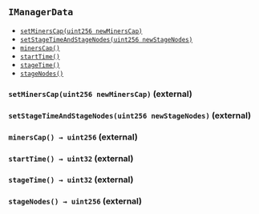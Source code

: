 [ConstantsHolder]: ../ConstantsHolder.md#ConstantsHolder
[Permissions-allow-string-]: ../ConstantsHolder.md#Permissions-allow-string-
[Permissions-allowMultiple-string-string-]: ../ConstantsHolder.md#Permissions-allowMultiple-string-string-
[Ownable-onlyOwner--]: ../ConstantsHolder.md#Ownable-onlyOwner--
[ConstantsHolder-constructor-address-]: ../ConstantsHolder.md#ConstantsHolder-constructor-address-
[ConstantsHolder-setPeriods-uint32-uint32-]: ../ConstantsHolder.md#ConstantsHolder-setPeriods-uint32-uint32-
[ConstantsHolder-setCheckTime-uint8-]: ../ConstantsHolder.md#ConstantsHolder-setCheckTime-uint8-
[ConstantsHolder-setLastTimeUnderloaded--]: ../ConstantsHolder.md#ConstantsHolder-setLastTimeUnderloaded--
[ConstantsHolder-setLastTimeOverloaded--]: ../ConstantsHolder.md#ConstantsHolder-setLastTimeOverloaded--
[ConstantsHolder-setLatency-uint32-]: ../ConstantsHolder.md#ConstantsHolder-setLatency-uint32-
[Ownable-constructor--]: ../ConstantsHolder.md#Ownable-constructor--
[Ownable-transferOwnership-address-]: ../ConstantsHolder.md#Ownable-transferOwnership-address-
[IConstants-NODE_DEPOSIT--]: ../ConstantsHolder.md#IConstants-NODE_DEPOSIT--
[IConstants-FRACTIONAL_FACTOR--]: ../ConstantsHolder.md#IConstants-FRACTIONAL_FACTOR--
[IConstants-FULL_FACTOR--]: ../ConstantsHolder.md#IConstants-FULL_FACTOR--
[IConstants-SECONDS_TO_DAY--]: ../ConstantsHolder.md#IConstants-SECONDS_TO_DAY--
[IConstants-SECONDS_TO_YEAR--]: ../ConstantsHolder.md#IConstants-SECONDS_TO_YEAR--
[IConstants-MEDIUM_DIVISOR--]: ../ConstantsHolder.md#IConstants-MEDIUM_DIVISOR--
[IConstants-TINY_DIVISOR--]: ../ConstantsHolder.md#IConstants-TINY_DIVISOR--
[IConstants-SMALL_DIVISOR--]: ../ConstantsHolder.md#IConstants-SMALL_DIVISOR--
[IConstants-MEDIUM_TEST_DIVISOR--]: ../ConstantsHolder.md#IConstants-MEDIUM_TEST_DIVISOR--
[IConstants-NUMBER_OF_NODES_FOR_SCHAIN--]: ../ConstantsHolder.md#IConstants-NUMBER_OF_NODES_FOR_SCHAIN--
[IConstants-NUMBER_OF_NODES_FOR_TEST_SCHAIN--]: ../ConstantsHolder.md#IConstants-NUMBER_OF_NODES_FOR_TEST_SCHAIN--
[IConstants-NUMBER_OF_NODES_FOR_MEDIUM_TEST_SCHAIN--]: ../ConstantsHolder.md#IConstants-NUMBER_OF_NODES_FOR_MEDIUM_TEST_SCHAIN--
[IConstants-lastTimeUnderloaded--]: ../ConstantsHolder.md#IConstants-lastTimeUnderloaded--
[IConstants-lastTimeOverloaded--]: ../ConstantsHolder.md#IConstants-lastTimeOverloaded--
[IConstants-checkTime--]: ../ConstantsHolder.md#IConstants-checkTime--
[IConstants-rewardPeriod--]: ../ConstantsHolder.md#IConstants-rewardPeriod--
[IConstants-allowableLatency--]: ../ConstantsHolder.md#IConstants-allowableLatency--
[IConstants-deltaPeriod--]: ../ConstantsHolder.md#IConstants-deltaPeriod--
[IConstants-SIX_YEARS--]: ../ConstantsHolder.md#IConstants-SIX_YEARS--
[IConstants-NUMBER_OF_VALIDATORS--]: ../ConstantsHolder.md#IConstants-NUMBER_OF_VALIDATORS--
[ContractManager]: ../ContractManager.md#ContractManager
[Ownable-onlyOwner--]: ../ContractManager.md#Ownable-onlyOwner--
[ContractManager-setContractsAddress-string-address-]: ../ContractManager.md#ContractManager-setContractsAddress-string-address-
[Ownable-constructor--]: ../ContractManager.md#Ownable-constructor--
[Ownable-transferOwnership-address-]: ../ContractManager.md#Ownable-transferOwnership-address-
[ContractManager-ContractUpgraded-string-address-]: ../ContractManager.md#ContractManager-ContractUpgraded-string-address-
[ContractReceiver]: ../ContractReceiver.md#ContractReceiver
[ContractReceiver-tokenFallback-address-uint256-bytes-]: ../ContractReceiver.md#ContractReceiver-tokenFallback-address-uint256-bytes-
[Decryption]: ../Decryption.md#Decryption
[Decryption-encrypt-uint256-bytes32-]: ../Decryption.md#Decryption-encrypt-uint256-bytes32-
[Decryption-decrypt-bytes32-bytes32-]: ../Decryption.md#Decryption-decrypt-bytes32-bytes32-
[ECDH]: ../ECDH.md#ECDH
[ECDH-constructor--]: ../ECDH.md#ECDH-constructor--
[ECDH-publicKey-uint256-]: ../ECDH.md#ECDH-publicKey-uint256-
[ECDH-deriveKey-uint256-uint256-uint256-]: ../ECDH.md#ECDH-deriveKey-uint256-uint256-uint256-
[ECDH-jAdd-uint256-uint256-uint256-uint256-]: ../ECDH.md#ECDH-jAdd-uint256-uint256-uint256-uint256-
[ECDH-jSub-uint256-uint256-uint256-uint256-]: ../ECDH.md#ECDH-jSub-uint256-uint256-uint256-uint256-
[ECDH-jMul-uint256-uint256-uint256-uint256-]: ../ECDH.md#ECDH-jMul-uint256-uint256-uint256-uint256-
[ECDH-jDiv-uint256-uint256-uint256-uint256-]: ../ECDH.md#ECDH-jDiv-uint256-uint256-uint256-uint256-
[ECDH-inverse-uint256-]: ../ECDH.md#ECDH-inverse-uint256-
[ECDH-ecAdd-uint256-uint256-uint256-uint256-uint256-uint256-]: ../ECDH.md#ECDH-ecAdd-uint256-uint256-uint256-uint256-uint256-uint256-
[ECDH-ecDouble-uint256-uint256-uint256-]: ../ECDH.md#ECDH-ecDouble-uint256-uint256-uint256-
[ECDH-ecMul-uint256-uint256-uint256-uint256-]: ../ECDH.md#ECDH-ecMul-uint256-uint256-uint256-uint256-
[AES]: ../ECIES.md#AES
[AES-isInitialized--]: ../ECIES.md#AES-isInitialized--
[AES-constructor-uint16-]: ../ECIES.md#AES-constructor-uint16-
[AES-setSbox--]: ../ECIES.md#AES-setSbox--
[AES-setInvSbox--]: ../ECIES.md#AES-setInvSbox--
[AES-encrypt-string-bytes-]: ../ECIES.md#AES-encrypt-string-bytes-
[AES-decrypt-bytes-bytes-]: ../ECIES.md#AES-decrypt-bytes-bytes-
[AES-encrypt1-bytes-bytes-]: ../ECIES.md#AES-encrypt1-bytes-bytes-
[AES-decrypt1-bytes-bytes-]: ../ECIES.md#AES-decrypt1-bytes-bytes-
[AES-keyExpansion-bytes-]: ../ECIES.md#AES-keyExpansion-bytes-
[AES-addRoundKey-bytes-bytes-]: ../ECIES.md#AES-addRoundKey-bytes-bytes-
[AES-subBytes-bytes-]: ../ECIES.md#AES-subBytes-bytes-
[AES-invSubBytes-bytes-]: ../ECIES.md#AES-invSubBytes-bytes-
[AES-shiftRows-bytes-]: ../ECIES.md#AES-shiftRows-bytes-
[AES-invShiftRows-bytes-]: ../ECIES.md#AES-invShiftRows-bytes-
[AES-mixColumns-bytes-]: ../ECIES.md#AES-mixColumns-bytes-
[AES-invMixColumns-bytes-]: ../ECIES.md#AES-invMixColumns-bytes-
[AES-getByteFromSbox-bytes1-]: ../ECIES.md#AES-getByteFromSbox-bytes1-
[AES-getByteFromInvSbox-bytes1-]: ../ECIES.md#AES-getByteFromInvSbox-bytes1-
[AES-mulBy02-bytes1-]: ../ECIES.md#AES-mulBy02-bytes1-
[AES-mulBy03-bytes1-]: ../ECIES.md#AES-mulBy03-bytes1-
[AES-mulBy09-bytes1-]: ../ECIES.md#AES-mulBy09-bytes1-
[AES-mulBy0b-bytes1-]: ../ECIES.md#AES-mulBy0b-bytes1-
[AES-mulBy0d-bytes1-]: ../ECIES.md#AES-mulBy0d-bytes1-
[AES-mulBy0e-bytes1-]: ../ECIES.md#AES-mulBy0e-bytes1-
[AES-Encrypted-bytes-]: ../ECIES.md#AES-Encrypted-bytes-
[AES-Decrypted-string-]: ../ECIES.md#AES-Decrypted-string-
[ISkaleDKG]: ../GroupsData.md#ISkaleDKG
[ISkaleDKG-openChannel-bytes32-]: ../GroupsData.md#ISkaleDKG-openChannel-bytes32-
[ISkaleDKG-deleteChannel-bytes32-]: ../GroupsData.md#ISkaleDKG-deleteChannel-bytes32-
[ISkaleDKG-isChannelOpened-bytes32-]: ../GroupsData.md#ISkaleDKG-isChannelOpened-bytes32-
[GroupsData]: ../GroupsData.md#GroupsData
[Permissions-allow-string-]: ../GroupsData.md#Permissions-allow-string-
[Permissions-allowMultiple-string-string-]: ../GroupsData.md#Permissions-allowMultiple-string-string-
[Ownable-onlyOwner--]: ../GroupsData.md#Ownable-onlyOwner--
[GroupsData-constructor-string-address-]: ../GroupsData.md#GroupsData-constructor-string-address-
[GroupsData-addGroup-bytes32-uint256-bytes32-]: ../GroupsData.md#GroupsData-addGroup-bytes32-uint256-bytes32-
[GroupsData-setException-bytes32-uint256-]: ../GroupsData.md#GroupsData-setException-bytes32-uint256-
[GroupsData-setPublicKey-bytes32-uint256-uint256-uint256-uint256-]: ../GroupsData.md#GroupsData-setPublicKey-bytes32-uint256-uint256-uint256-uint256-
[GroupsData-setNodeInGroup-bytes32-uint256-]: ../GroupsData.md#GroupsData-setNodeInGroup-bytes32-uint256-
[GroupsData-removeNodeFromGroup-uint256-bytes32-]: ../GroupsData.md#GroupsData-removeNodeFromGroup-uint256-bytes32-
[GroupsData-removeAllNodesInGroup-bytes32-]: ../GroupsData.md#GroupsData-removeAllNodesInGroup-bytes32-
[GroupsData-setNodesInGroup-bytes32-uint256---]: ../GroupsData.md#GroupsData-setNodesInGroup-bytes32-uint256---
[GroupsData-setGroupFailedDKG-bytes32-]: ../GroupsData.md#GroupsData-setGroupFailedDKG-bytes32-
[GroupsData-removeGroup-bytes32-]: ../GroupsData.md#GroupsData-removeGroup-bytes32-
[GroupsData-removeExceptionNode-bytes32-uint256-]: ../GroupsData.md#GroupsData-removeExceptionNode-bytes32-uint256-
[GroupsData-isGroupActive-bytes32-]: ../GroupsData.md#GroupsData-isGroupActive-bytes32-
[GroupsData-isExceptionNode-bytes32-uint256-]: ../GroupsData.md#GroupsData-isExceptionNode-bytes32-uint256-
[GroupsData-getGroupsPublicKey-bytes32-]: ../GroupsData.md#GroupsData-getGroupsPublicKey-bytes32-
[GroupsData-getNodesInGroup-bytes32-]: ../GroupsData.md#GroupsData-getNodesInGroup-bytes32-
[GroupsData-getGroupData-bytes32-]: ../GroupsData.md#GroupsData-getGroupData-bytes32-
[GroupsData-getRecommendedNumberOfNodes-bytes32-]: ../GroupsData.md#GroupsData-getRecommendedNumberOfNodes-bytes32-
[GroupsData-getNumberOfNodesInGroup-bytes32-]: ../GroupsData.md#GroupsData-getNumberOfNodesInGroup-bytes32-
[Permissions-constructor-address-]: ../GroupsData.md#Permissions-constructor-address-
[Ownable-constructor--]: ../GroupsData.md#Ownable-constructor--
[Ownable-transferOwnership-address-]: ../GroupsData.md#Ownable-transferOwnership-address-
[ISkaleVerifier]: ../GroupsFunctionality.md#ISkaleVerifier
[ISkaleVerifier-verify-uint256-uint256-uint256-uint256-uint256-uint256-uint256-uint256-]: ../GroupsFunctionality.md#ISkaleVerifier-verify-uint256-uint256-uint256-uint256-uint256-uint256-uint256-uint256-
[GroupsFunctionality]: ../GroupsFunctionality.md#GroupsFunctionality
[Permissions-allow-string-]: ../GroupsFunctionality.md#Permissions-allow-string-
[Permissions-allowMultiple-string-string-]: ../GroupsFunctionality.md#Permissions-allowMultiple-string-string-
[Ownable-onlyOwner--]: ../GroupsFunctionality.md#Ownable-onlyOwner--
[GroupsFunctionality-constructor-string-string-address-]: ../GroupsFunctionality.md#GroupsFunctionality-constructor-string-string-address-
[GroupsFunctionality-verifySignature-bytes32-uint256-uint256-uint256-uint256-]: ../GroupsFunctionality.md#GroupsFunctionality-verifySignature-bytes32-uint256-uint256-uint256-uint256-
[GroupsFunctionality-addGroup-bytes32-uint256-bytes32-]: ../GroupsFunctionality.md#GroupsFunctionality-addGroup-bytes32-uint256-bytes32-
[GroupsFunctionality-deleteGroup-bytes32-]: ../GroupsFunctionality.md#GroupsFunctionality-deleteGroup-bytes32-
[GroupsFunctionality-upgradeGroup-bytes32-uint256-bytes32-]: ../GroupsFunctionality.md#GroupsFunctionality-upgradeGroup-bytes32-uint256-bytes32-
[GroupsFunctionality-findNode-bytes32-uint256-]: ../GroupsFunctionality.md#GroupsFunctionality-findNode-bytes32-uint256-
[GroupsFunctionality-generateGroup-bytes32-]: ../GroupsFunctionality.md#GroupsFunctionality-generateGroup-bytes32-
[GroupsFunctionality-selectNodeToGroup-bytes32-]: ../GroupsFunctionality.md#GroupsFunctionality-selectNodeToGroup-bytes32-
[GroupsFunctionality-swap-uint256---uint256-uint256-]: ../GroupsFunctionality.md#GroupsFunctionality-swap-uint256---uint256-uint256-
[Permissions-constructor-address-]: ../GroupsFunctionality.md#Permissions-constructor-address-
[Ownable-constructor--]: ../GroupsFunctionality.md#Ownable-constructor--
[Ownable-transferOwnership-address-]: ../GroupsFunctionality.md#Ownable-transferOwnership-address-
[GroupsFunctionality-GroupAdded-bytes32-bytes32-uint32-uint256-]: ../GroupsFunctionality.md#GroupsFunctionality-GroupAdded-bytes32-bytes32-uint32-uint256-
[GroupsFunctionality-ExceptionSet-bytes32-uint256-uint32-uint256-]: ../GroupsFunctionality.md#GroupsFunctionality-ExceptionSet-bytes32-uint256-uint32-uint256-
[GroupsFunctionality-GroupDeleted-bytes32-uint32-uint256-]: ../GroupsFunctionality.md#GroupsFunctionality-GroupDeleted-bytes32-uint32-uint256-
[GroupsFunctionality-GroupUpgraded-bytes32-bytes32-uint32-uint256-]: ../GroupsFunctionality.md#GroupsFunctionality-GroupUpgraded-bytes32-bytes32-uint32-uint256-
[GroupsFunctionality-GroupGenerated-bytes32-uint256---uint32-uint256-]: ../GroupsFunctionality.md#GroupsFunctionality-GroupGenerated-bytes32-uint256---uint32-uint256-
[ManagerData]: ../ManagerData.md#ManagerData
[Permissions-allow-string-]: ../ManagerData.md#Permissions-allow-string-
[Permissions-allowMultiple-string-string-]: ../ManagerData.md#Permissions-allowMultiple-string-string-
[Ownable-onlyOwner--]: ../ManagerData.md#Ownable-onlyOwner--
[ManagerData-constructor-string-address-]: ../ManagerData.md#ManagerData-constructor-string-address-
[ManagerData-setMinersCap-uint256-]: ../ManagerData.md#ManagerData-setMinersCap-uint256-
[ManagerData-setStageTimeAndStageNodes-uint256-]: ../ManagerData.md#ManagerData-setStageTimeAndStageNodes-uint256-
[Permissions-constructor-address-]: ../ManagerData.md#Permissions-constructor-address-
[Ownable-constructor--]: ../ManagerData.md#Ownable-constructor--
[Ownable-transferOwnership-address-]: ../ManagerData.md#Ownable-transferOwnership-address-
[IManagerData-minersCap--]: ../ManagerData.md#IManagerData-minersCap--
[IManagerData-startTime--]: ../ManagerData.md#IManagerData-startTime--
[IManagerData-stageTime--]: ../ManagerData.md#IManagerData-stageTime--
[IManagerData-stageNodes--]: ../ManagerData.md#IManagerData-stageNodes--
[Migrations]: ../Migrations.md#Migrations
[Migrations-restricted--]: ../Migrations.md#Migrations-restricted--
[Migrations-constructor--]: ../Migrations.md#Migrations-constructor--
[Migrations-setCompleted-uint256-]: ../Migrations.md#Migrations-setCompleted-uint256-
[Migrations-upgrade-address-]: ../Migrations.md#Migrations-upgrade-address-
[NodesData]: ../NodesData.md#NodesData
[Permissions-allow-string-]: ../NodesData.md#Permissions-allow-string-
[Permissions-allowMultiple-string-string-]: ../NodesData.md#Permissions-allowMultiple-string-string-
[Ownable-onlyOwner--]: ../NodesData.md#Ownable-onlyOwner--
[NodesData-constructor-uint256-address-]: ../NodesData.md#NodesData-constructor-uint256-address-
[NodesData-getNodesWithFreeSpace-uint256-uint256-]: ../NodesData.md#NodesData-getNodesWithFreeSpace-uint256-uint256-
[NodesData-addNode-address-string-bytes4-bytes4-uint16-bytes-]: ../NodesData.md#NodesData-addNode-address-string-bytes4-bytes4-uint16-bytes-
[NodesData-addFractionalNode-uint256-]: ../NodesData.md#NodesData-addFractionalNode-uint256-
[NodesData-addFullNode-uint256-]: ../NodesData.md#NodesData-addFullNode-uint256-
[NodesData-setNodeLeaving-uint256-]: ../NodesData.md#NodesData-setNodeLeaving-uint256-
[NodesData-setNodeLeft-uint256-]: ../NodesData.md#NodesData-setNodeLeft-uint256-
[NodesData-removeFractionalNode-uint256-]: ../NodesData.md#NodesData-removeFractionalNode-uint256-
[NodesData-removeFullNode-uint256-]: ../NodesData.md#NodesData-removeFullNode-uint256-
[NodesData-removeSpaceFromFractionalNode-uint256-uint256-]: ../NodesData.md#NodesData-removeSpaceFromFractionalNode-uint256-uint256-
[NodesData-removeSpaceFromFullNode-uint256-uint256-]: ../NodesData.md#NodesData-removeSpaceFromFullNode-uint256-uint256-
[NodesData-addSpaceToFractionalNode-uint256-uint256-]: ../NodesData.md#NodesData-addSpaceToFractionalNode-uint256-uint256-
[NodesData-addSpaceToFullNode-uint256-uint256-]: ../NodesData.md#NodesData-addSpaceToFullNode-uint256-uint256-
[NodesData-changeNodeLastRewardDate-uint256-]: ../NodesData.md#NodesData-changeNodeLastRewardDate-uint256-
[NodesData-isNodeExist-address-uint256-]: ../NodesData.md#NodesData-isNodeExist-address-uint256-
[NodesData-isLeavingPeriodExpired-uint256-]: ../NodesData.md#NodesData-isLeavingPeriodExpired-uint256-
[NodesData-isTimeForReward-uint256-]: ../NodesData.md#NodesData-isTimeForReward-uint256-
[NodesData-getNodeIP-uint256-]: ../NodesData.md#NodesData-getNodeIP-uint256-
[NodesData-getNodePort-uint256-]: ../NodesData.md#NodesData-getNodePort-uint256-
[NodesData-getNodePublicKey-uint256-]: ../NodesData.md#NodesData-getNodePublicKey-uint256-
[NodesData-isNodeLeaving-uint256-]: ../NodesData.md#NodesData-isNodeLeaving-uint256-
[NodesData-isNodeLeft-uint256-]: ../NodesData.md#NodesData-isNodeLeft-uint256-
[NodesData-getNodeLastRewardDate-uint256-]: ../NodesData.md#NodesData-getNodeLastRewardDate-uint256-
[NodesData-getNodeNextRewardDate-uint256-]: ../NodesData.md#NodesData-getNodeNextRewardDate-uint256-
[NodesData-getNumberOfNodes--]: ../NodesData.md#NodesData-getNumberOfNodes--
[NodesData-getNumberOfFractionalNodes--]: ../NodesData.md#NodesData-getNumberOfFractionalNodes--
[NodesData-getNumberOfFullNodes--]: ../NodesData.md#NodesData-getNumberOfFullNodes--
[NodesData-getNumberOnlineNodes--]: ../NodesData.md#NodesData-getNumberOnlineNodes--
[NodesData-getNumberOfFreeFractionalNodes-uint256-uint256-]: ../NodesData.md#NodesData-getNumberOfFreeFractionalNodes-uint256-uint256-
[NodesData-getNumberOfFreeFullNodes-uint256-]: ../NodesData.md#NodesData-getNumberOfFreeFullNodes-uint256-
[NodesData-getActiveNodeIPs--]: ../NodesData.md#NodesData-getActiveNodeIPs--
[NodesData-getActiveNodesByAddress--]: ../NodesData.md#NodesData-getActiveNodesByAddress--
[NodesData-isNodeActive-uint256-]: ../NodesData.md#NodesData-isNodeActive-uint256-
[NodesData-getActiveNodeIds--]: ../NodesData.md#NodesData-getActiveNodeIds--
[NodesData-getNodesWithFreeSpace-struct-NodesData-NodeFilling---uint256-]: ../NodesData.md#NodesData-getNodesWithFreeSpace-struct-NodesData-NodeFilling---uint256-
[NodesData-countNodesWithFreeSpace-struct-NodesData-NodeFilling---uint256-]: ../NodesData.md#NodesData-countNodesWithFreeSpace-struct-NodesData-NodeFilling---uint256-
[Permissions-constructor-address-]: ../NodesData.md#Permissions-constructor-address-
[Ownable-constructor--]: ../NodesData.md#Ownable-constructor--
[Ownable-transferOwnership-address-]: ../NodesData.md#Ownable-transferOwnership-address-
[INodesData-nodesIPCheck-bytes4-]: ../NodesData.md#INodesData-nodesIPCheck-bytes4-
[INodesData-nodesNameCheck-bytes32-]: ../NodesData.md#INodesData-nodesNameCheck-bytes32-
[INodesData-nodesLink-uint256-]: ../NodesData.md#INodesData-nodesLink-uint256-
[INodesData-numberOfActiveNodes--]: ../NodesData.md#INodesData-numberOfActiveNodes--
[INodesData-numberOfLeavingNodes--]: ../NodesData.md#INodesData-numberOfLeavingNodes--
[INodesData-fullNodes-uint256-]: ../NodesData.md#INodesData-fullNodes-uint256-
[INodesData-fractionalNodes-uint256-]: ../NodesData.md#INodesData-fractionalNodes-uint256-
[NodesFunctionality]: ../NodesFunctionality.md#NodesFunctionality
[Permissions-allow-string-]: ../NodesFunctionality.md#Permissions-allow-string-
[Permissions-allowMultiple-string-string-]: ../NodesFunctionality.md#Permissions-allowMultiple-string-string-
[Ownable-onlyOwner--]: ../NodesFunctionality.md#Ownable-onlyOwner--
[NodesFunctionality-constructor-address-]: ../NodesFunctionality.md#NodesFunctionality-constructor-address-
[NodesFunctionality-createNode-address-uint256-bytes-]: ../NodesFunctionality.md#NodesFunctionality-createNode-address-uint256-bytes-
[NodesFunctionality-removeNode-address-uint256-]: ../NodesFunctionality.md#NodesFunctionality-removeNode-address-uint256-
[NodesFunctionality-removeNodeByRoot-uint256-]: ../NodesFunctionality.md#NodesFunctionality-removeNodeByRoot-uint256-
[NodesFunctionality-initWithdrawDeposit-address-uint256-]: ../NodesFunctionality.md#NodesFunctionality-initWithdrawDeposit-address-uint256-
[NodesFunctionality-completeWithdrawDeposit-address-uint256-]: ../NodesFunctionality.md#NodesFunctionality-completeWithdrawDeposit-address-uint256-
[NodesFunctionality-setNodeType-address-address-uint256-]: ../NodesFunctionality.md#NodesFunctionality-setNodeType-address-address-uint256-
[Ownable-constructor--]: ../NodesFunctionality.md#Ownable-constructor--
[Ownable-transferOwnership-address-]: ../NodesFunctionality.md#Ownable-transferOwnership-address-
[NodesFunctionality-NodeCreated-uint256-address-string-bytes4-bytes4-uint16-uint16-uint32-uint256-]: ../NodesFunctionality.md#NodesFunctionality-NodeCreated-uint256-address-string-bytes4-bytes4-uint16-uint16-uint32-uint256-
[NodesFunctionality-WithdrawDepositFromNodeComplete-uint256-address-uint256-uint32-uint256-]: ../NodesFunctionality.md#NodesFunctionality-WithdrawDepositFromNodeComplete-uint256-address-uint256-uint32-uint256-
[NodesFunctionality-WithdrawDepositFromNodeInit-uint256-address-uint32-uint32-uint256-]: ../NodesFunctionality.md#NodesFunctionality-WithdrawDepositFromNodeInit-uint256-address-uint32-uint32-uint256-
[Ownable]: ../Ownable.md#Ownable
[Ownable-onlyOwner--]: ../Ownable.md#Ownable-onlyOwner--
[Ownable-constructor--]: ../Ownable.md#Ownable-constructor--
[Ownable-transferOwnership-address-]: ../Ownable.md#Ownable-transferOwnership-address-
[Permissions]: ../Permissions.md#Permissions
[Permissions-allow-string-]: ../Permissions.md#Permissions-allow-string-
[Permissions-allowMultiple-string-string-]: ../Permissions.md#Permissions-allowMultiple-string-string-
[Ownable-onlyOwner--]: ../Permissions.md#Ownable-onlyOwner--
[Permissions-constructor-address-]: ../Permissions.md#Permissions-constructor-address-
[Ownable-constructor--]: ../Permissions.md#Ownable-constructor--
[Ownable-transferOwnership-address-]: ../Permissions.md#Ownable-transferOwnership-address-
[Pricing]: ../Pricing.md#Pricing
[Permissions-allow-string-]: ../Pricing.md#Permissions-allow-string-
[Permissions-allowMultiple-string-string-]: ../Pricing.md#Permissions-allowMultiple-string-string-
[Ownable-onlyOwner--]: ../Pricing.md#Ownable-onlyOwner--
[Pricing-constructor-address-]: ../Pricing.md#Pricing-constructor-address-
[Pricing-initNodes--]: ../Pricing.md#Pricing-initNodes--
[Pricing-adjustPrice--]: ../Pricing.md#Pricing-adjustPrice--
[Pricing-checkAllNodes--]: ../Pricing.md#Pricing-checkAllNodes--
[Pricing-getTotalLoadPercentage--]: ../Pricing.md#Pricing-getTotalLoadPercentage--
[Ownable-constructor--]: ../Pricing.md#Ownable-constructor--
[Ownable-transferOwnership-address-]: ../Pricing.md#Ownable-transferOwnership-address-
[SchainsData]: ../SchainsData.md#SchainsData
[Permissions-allow-string-]: ../SchainsData.md#Permissions-allow-string-
[Permissions-allowMultiple-string-string-]: ../SchainsData.md#Permissions-allowMultiple-string-string-
[Ownable-onlyOwner--]: ../SchainsData.md#Ownable-onlyOwner--
[SchainsData-constructor-string-address-]: ../SchainsData.md#SchainsData-constructor-string-address-
[SchainsData-initializeSchain-string-address-uint256-uint256-]: ../SchainsData.md#SchainsData-initializeSchain-string-address-uint256-uint256-
[SchainsData-setSchainIndex-bytes32-address-]: ../SchainsData.md#SchainsData-setSchainIndex-bytes32-address-
[SchainsData-addSchainForNode-uint256-bytes32-]: ../SchainsData.md#SchainsData-addSchainForNode-uint256-bytes32-
[SchainsData-setSchainPartOfNode-bytes32-uint256-]: ../SchainsData.md#SchainsData-setSchainPartOfNode-bytes32-uint256-
[SchainsData-changeLifetime-bytes32-uint256-uint256-]: ../SchainsData.md#SchainsData-changeLifetime-bytes32-uint256-uint256-
[SchainsData-removeSchain-bytes32-address-]: ../SchainsData.md#SchainsData-removeSchain-bytes32-address-
[SchainsData-removeSchainForNode-uint256-uint256-]: ../SchainsData.md#SchainsData-removeSchainForNode-uint256-uint256-
[SchainsData-getSchains--]: ../SchainsData.md#SchainsData-getSchains--
[SchainsData-getSchainsPartOfNode-bytes32-]: ../SchainsData.md#SchainsData-getSchainsPartOfNode-bytes32-
[SchainsData-getSchainListSize-address-]: ../SchainsData.md#SchainsData-getSchainListSize-address-
[SchainsData-getSchainIdsByAddress-address-]: ../SchainsData.md#SchainsData-getSchainIdsByAddress-address-
[SchainsData-getSchainIdsForNode-uint256-]: ../SchainsData.md#SchainsData-getSchainIdsForNode-uint256-
[SchainsData-getLengthOfSchainsForNode-uint256-]: ../SchainsData.md#SchainsData-getLengthOfSchainsForNode-uint256-
[SchainsData-getSchainIdFromSchainName-string-]: ../SchainsData.md#SchainsData-getSchainIdFromSchainName-string-
[SchainsData-getSchainOwner-bytes32-]: ../SchainsData.md#SchainsData-getSchainOwner-bytes32-
[SchainsData-isSchainNameAvailable-string-]: ../SchainsData.md#SchainsData-isSchainNameAvailable-string-
[SchainsData-isTimeExpired-bytes32-]: ../SchainsData.md#SchainsData-isTimeExpired-bytes32-
[SchainsData-isOwnerAddress-address-bytes32-]: ../SchainsData.md#SchainsData-isOwnerAddress-address-bytes32-
[GroupsData-addGroup-bytes32-uint256-bytes32-]: ../SchainsData.md#GroupsData-addGroup-bytes32-uint256-bytes32-
[GroupsData-setException-bytes32-uint256-]: ../SchainsData.md#GroupsData-setException-bytes32-uint256-
[GroupsData-setPublicKey-bytes32-uint256-uint256-uint256-uint256-]: ../SchainsData.md#GroupsData-setPublicKey-bytes32-uint256-uint256-uint256-uint256-
[GroupsData-setNodeInGroup-bytes32-uint256-]: ../SchainsData.md#GroupsData-setNodeInGroup-bytes32-uint256-
[GroupsData-removeNodeFromGroup-uint256-bytes32-]: ../SchainsData.md#GroupsData-removeNodeFromGroup-uint256-bytes32-
[GroupsData-removeAllNodesInGroup-bytes32-]: ../SchainsData.md#GroupsData-removeAllNodesInGroup-bytes32-
[GroupsData-setNodesInGroup-bytes32-uint256---]: ../SchainsData.md#GroupsData-setNodesInGroup-bytes32-uint256---
[GroupsData-setGroupFailedDKG-bytes32-]: ../SchainsData.md#GroupsData-setGroupFailedDKG-bytes32-
[GroupsData-removeGroup-bytes32-]: ../SchainsData.md#GroupsData-removeGroup-bytes32-
[GroupsData-removeExceptionNode-bytes32-uint256-]: ../SchainsData.md#GroupsData-removeExceptionNode-bytes32-uint256-
[GroupsData-isGroupActive-bytes32-]: ../SchainsData.md#GroupsData-isGroupActive-bytes32-
[GroupsData-isExceptionNode-bytes32-uint256-]: ../SchainsData.md#GroupsData-isExceptionNode-bytes32-uint256-
[GroupsData-getGroupsPublicKey-bytes32-]: ../SchainsData.md#GroupsData-getGroupsPublicKey-bytes32-
[GroupsData-getNodesInGroup-bytes32-]: ../SchainsData.md#GroupsData-getNodesInGroup-bytes32-
[GroupsData-getGroupData-bytes32-]: ../SchainsData.md#GroupsData-getGroupData-bytes32-
[GroupsData-getRecommendedNumberOfNodes-bytes32-]: ../SchainsData.md#GroupsData-getRecommendedNumberOfNodes-bytes32-
[GroupsData-getNumberOfNodesInGroup-bytes32-]: ../SchainsData.md#GroupsData-getNumberOfNodesInGroup-bytes32-
[Permissions-constructor-address-]: ../SchainsData.md#Permissions-constructor-address-
[Ownable-constructor--]: ../SchainsData.md#Ownable-constructor--
[Ownable-transferOwnership-address-]: ../SchainsData.md#Ownable-transferOwnership-address-
[ISchainsData-schainsAtSystem-uint256-]: ../SchainsData.md#ISchainsData-schainsAtSystem-uint256-
[ISchainsData-numberOfSchains--]: ../SchainsData.md#ISchainsData-numberOfSchains--
[ISchainsData-sumOfSchainsResources--]: ../SchainsData.md#ISchainsData-sumOfSchainsResources--
[ISchainsData-schainsForNodes-uint256-uint256-]: ../SchainsData.md#ISchainsData-schainsForNodes-uint256-uint256-
[ISchainsFunctionalityInternal]: ../SchainsFunctionality.md#ISchainsFunctionalityInternal
[ISchainsFunctionalityInternal-getNodesDataFromTypeOfSchain-uint256-]: ../SchainsFunctionality.md#ISchainsFunctionalityInternal-getNodesDataFromTypeOfSchain-uint256-
[ISchainsFunctionalityInternal-createGroupForSchain-string-bytes32-uint256-uint256-]: ../SchainsFunctionality.md#ISchainsFunctionalityInternal-createGroupForSchain-string-bytes32-uint256-uint256-
[ISchainsFunctionalityInternal-findSchainAtSchainsForNode-uint256-bytes32-]: ../SchainsFunctionality.md#ISchainsFunctionalityInternal-findSchainAtSchainsForNode-uint256-bytes32-
[ISchainsFunctionalityInternal-deleteGroup-bytes32-]: ../SchainsFunctionality.md#ISchainsFunctionalityInternal-deleteGroup-bytes32-
[ISchainsFunctionalityInternal-replaceNode-uint256-bytes32-]: ../SchainsFunctionality.md#ISchainsFunctionalityInternal-replaceNode-uint256-bytes32-
[ISchainsFunctionalityInternal-removeNodeFromSchain-uint256-bytes32-]: ../SchainsFunctionality.md#ISchainsFunctionalityInternal-removeNodeFromSchain-uint256-bytes32-
[SchainsFunctionality]: ../SchainsFunctionality.md#SchainsFunctionality
[Permissions-allow-string-]: ../SchainsFunctionality.md#Permissions-allow-string-
[Permissions-allowMultiple-string-string-]: ../SchainsFunctionality.md#Permissions-allowMultiple-string-string-
[Ownable-onlyOwner--]: ../SchainsFunctionality.md#Ownable-onlyOwner--
[SchainsFunctionality-constructor-string-string-address-]: ../SchainsFunctionality.md#SchainsFunctionality-constructor-string-string-address-
[SchainsFunctionality-addSchain-address-uint256-bytes-]: ../SchainsFunctionality.md#SchainsFunctionality-addSchain-address-uint256-bytes-
[SchainsFunctionality-deleteSchain-address-string-]: ../SchainsFunctionality.md#SchainsFunctionality-deleteSchain-address-string-
[SchainsFunctionality-deleteSchainByRoot-string-]: ../SchainsFunctionality.md#SchainsFunctionality-deleteSchainByRoot-string-
[SchainsFunctionality-rotateNode-uint256-bytes32-]: ../SchainsFunctionality.md#SchainsFunctionality-rotateNode-uint256-bytes32-
[SchainsFunctionality-getSchainPrice-uint256-uint256-]: ../SchainsFunctionality.md#SchainsFunctionality-getSchainPrice-uint256-uint256-
[SchainsFunctionality-initializeSchainInSchainsData-string-address-uint256-uint256-]: ../SchainsFunctionality.md#SchainsFunctionality-initializeSchainInSchainsData-string-address-uint256-uint256-
[SchainsFunctionality-fallbackSchainParametersDataConverter-bytes-]: ../SchainsFunctionality.md#SchainsFunctionality-fallbackSchainParametersDataConverter-bytes-
[SchainsFunctionality-addSpace-uint256-uint256-]: ../SchainsFunctionality.md#SchainsFunctionality-addSpace-uint256-uint256-
[Permissions-constructor-address-]: ../SchainsFunctionality.md#Permissions-constructor-address-
[Ownable-constructor--]: ../SchainsFunctionality.md#Ownable-constructor--
[Ownable-transferOwnership-address-]: ../SchainsFunctionality.md#Ownable-transferOwnership-address-
[SchainsFunctionality-SchainCreated-string-address-uint256-uint256-uint256-uint256-uint16-bytes32-uint32-uint256-]: ../SchainsFunctionality.md#SchainsFunctionality-SchainCreated-string-address-uint256-uint256-uint256-uint256-uint16-bytes32-uint32-uint256-
[SchainsFunctionality-SchainDeleted-address-string-bytes32-]: ../SchainsFunctionality.md#SchainsFunctionality-SchainDeleted-address-string-bytes32-
[SchainsFunctionality-NodeRotated-bytes32-uint256-]: ../SchainsFunctionality.md#SchainsFunctionality-NodeRotated-bytes32-uint256-
[SchainsFunctionalityInternal]: ../SchainsFunctionalityInternal.md#SchainsFunctionalityInternal
[Permissions-allow-string-]: ../SchainsFunctionalityInternal.md#Permissions-allow-string-
[Permissions-allowMultiple-string-string-]: ../SchainsFunctionalityInternal.md#Permissions-allowMultiple-string-string-
[Ownable-onlyOwner--]: ../SchainsFunctionalityInternal.md#Ownable-onlyOwner--
[SchainsFunctionalityInternal-constructor-string-string-address-]: ../SchainsFunctionalityInternal.md#SchainsFunctionalityInternal-constructor-string-string-address-
[SchainsFunctionalityInternal-createGroupForSchain-string-bytes32-uint256-uint256-]: ../SchainsFunctionalityInternal.md#SchainsFunctionalityInternal-createGroupForSchain-string-bytes32-uint256-uint256-
[SchainsFunctionalityInternal-getNodesDataFromTypeOfSchain-uint256-]: ../SchainsFunctionalityInternal.md#SchainsFunctionalityInternal-getNodesDataFromTypeOfSchain-uint256-
[SchainsFunctionalityInternal-replaceNode-uint256-bytes32-]: ../SchainsFunctionalityInternal.md#SchainsFunctionalityInternal-replaceNode-uint256-bytes32-
[SchainsFunctionalityInternal-findSchainAtSchainsForNode-uint256-bytes32-]: ../SchainsFunctionalityInternal.md#SchainsFunctionalityInternal-findSchainAtSchainsForNode-uint256-bytes32-
[SchainsFunctionalityInternal-removeNodeFromSchain-uint256-bytes32-]: ../SchainsFunctionalityInternal.md#SchainsFunctionalityInternal-removeNodeFromSchain-uint256-bytes32-
[SchainsFunctionalityInternal-selectNodeToGroup-bytes32-]: ../SchainsFunctionalityInternal.md#SchainsFunctionalityInternal-selectNodeToGroup-bytes32-
[SchainsFunctionalityInternal-generateGroup-bytes32-]: ../SchainsFunctionalityInternal.md#SchainsFunctionalityInternal-generateGroup-bytes32-
[SchainsFunctionalityInternal-comparator-uint256-uint256-uint256-uint256-]: ../SchainsFunctionalityInternal.md#SchainsFunctionalityInternal-comparator-uint256-uint256-uint256-uint256-
[SchainsFunctionalityInternal-returnValidNodeIndex-uint256-uint256-]: ../SchainsFunctionalityInternal.md#SchainsFunctionalityInternal-returnValidNodeIndex-uint256-uint256-
[SchainsFunctionalityInternal-removeSpace-uint256-uint256-]: ../SchainsFunctionalityInternal.md#SchainsFunctionalityInternal-removeSpace-uint256-uint256-
[SchainsFunctionalityInternal-setNumberOfNodesInGroup-bytes32-uint256-address-]: ../SchainsFunctionalityInternal.md#SchainsFunctionalityInternal-setNumberOfNodesInGroup-bytes32-uint256-address-
[GroupsFunctionality-verifySignature-bytes32-uint256-uint256-uint256-uint256-]: ../SchainsFunctionalityInternal.md#GroupsFunctionality-verifySignature-bytes32-uint256-uint256-uint256-uint256-
[GroupsFunctionality-addGroup-bytes32-uint256-bytes32-]: ../SchainsFunctionalityInternal.md#GroupsFunctionality-addGroup-bytes32-uint256-bytes32-
[GroupsFunctionality-deleteGroup-bytes32-]: ../SchainsFunctionalityInternal.md#GroupsFunctionality-deleteGroup-bytes32-
[GroupsFunctionality-upgradeGroup-bytes32-uint256-bytes32-]: ../SchainsFunctionalityInternal.md#GroupsFunctionality-upgradeGroup-bytes32-uint256-bytes32-
[GroupsFunctionality-findNode-bytes32-uint256-]: ../SchainsFunctionalityInternal.md#GroupsFunctionality-findNode-bytes32-uint256-
[GroupsFunctionality-swap-uint256---uint256-uint256-]: ../SchainsFunctionalityInternal.md#GroupsFunctionality-swap-uint256---uint256-uint256-
[Permissions-constructor-address-]: ../SchainsFunctionalityInternal.md#Permissions-constructor-address-
[Ownable-constructor--]: ../SchainsFunctionalityInternal.md#Ownable-constructor--
[Ownable-transferOwnership-address-]: ../SchainsFunctionalityInternal.md#Ownable-transferOwnership-address-
[SchainsFunctionalityInternal-SchainNodes-string-bytes32-uint256---uint32-uint256-]: ../SchainsFunctionalityInternal.md#SchainsFunctionalityInternal-SchainNodes-string-bytes32-uint256---uint32-uint256-
[GroupsFunctionality-GroupAdded-bytes32-bytes32-uint32-uint256-]: ../SchainsFunctionalityInternal.md#GroupsFunctionality-GroupAdded-bytes32-bytes32-uint32-uint256-
[GroupsFunctionality-ExceptionSet-bytes32-uint256-uint32-uint256-]: ../SchainsFunctionalityInternal.md#GroupsFunctionality-ExceptionSet-bytes32-uint256-uint32-uint256-
[GroupsFunctionality-GroupDeleted-bytes32-uint32-uint256-]: ../SchainsFunctionalityInternal.md#GroupsFunctionality-GroupDeleted-bytes32-uint32-uint256-
[GroupsFunctionality-GroupUpgraded-bytes32-bytes32-uint32-uint256-]: ../SchainsFunctionalityInternal.md#GroupsFunctionality-GroupUpgraded-bytes32-bytes32-uint32-uint256-
[GroupsFunctionality-GroupGenerated-bytes32-uint256---uint32-uint256-]: ../SchainsFunctionalityInternal.md#GroupsFunctionality-GroupGenerated-bytes32-uint256---uint32-uint256-
[IECDH]: ../SkaleDKG.md#IECDH
[IECDH-deriveKey-uint256-uint256-uint256-]: ../SkaleDKG.md#IECDH-deriveKey-uint256-uint256-uint256-
[IDecryption]: ../SkaleDKG.md#IDecryption
[IDecryption-decrypt-bytes32-bytes32-]: ../SkaleDKG.md#IDecryption-decrypt-bytes32-bytes32-
[SkaleDKG]: ../SkaleDKG.md#SkaleDKG
[SkaleDKG-correctGroup-bytes32-]: ../SkaleDKG.md#SkaleDKG-correctGroup-bytes32-
[SkaleDKG-correctNode-bytes32-uint256-]: ../SkaleDKG.md#SkaleDKG-correctNode-bytes32-uint256-
[Permissions-allow-string-]: ../SkaleDKG.md#Permissions-allow-string-
[Permissions-allowMultiple-string-string-]: ../SkaleDKG.md#Permissions-allowMultiple-string-string-
[Ownable-onlyOwner--]: ../SkaleDKG.md#Ownable-onlyOwner--
[SkaleDKG-constructor-address-]: ../SkaleDKG.md#SkaleDKG-constructor-address-
[SkaleDKG-openChannel-bytes32-]: ../SkaleDKG.md#SkaleDKG-openChannel-bytes32-
[SkaleDKG-deleteChannel-bytes32-]: ../SkaleDKG.md#SkaleDKG-deleteChannel-bytes32-
[SkaleDKG-broadcast-bytes32-uint256-bytes-bytes-]: ../SkaleDKG.md#SkaleDKG-broadcast-bytes32-uint256-bytes-bytes-
[SkaleDKG-complaint-bytes32-uint256-uint256-]: ../SkaleDKG.md#SkaleDKG-complaint-bytes32-uint256-uint256-
[SkaleDKG-response-bytes32-uint256-uint256-bytes-]: ../SkaleDKG.md#SkaleDKG-response-bytes32-uint256-uint256-bytes-
[SkaleDKG-allright-bytes32-uint256-]: ../SkaleDKG.md#SkaleDKG-allright-bytes32-uint256-
[SkaleDKG-isChannelOpened-bytes32-]: ../SkaleDKG.md#SkaleDKG-isChannelOpened-bytes32-
[SkaleDKG-verify-uint256-uint256-bytes-bytes-]: ../SkaleDKG.md#SkaleDKG-verify-uint256-uint256-bytes-bytes-
[SkaleDKG-getCommonPublicKey-bytes32-uint256-]: ../SkaleDKG.md#SkaleDKG-getCommonPublicKey-bytes32-uint256-
[SkaleDKG-decryptMessage-bytes32-uint256-]: ../SkaleDKG.md#SkaleDKG-decryptMessage-bytes32-uint256-
[SkaleDKG-adding-bytes32-uint256-uint256-uint256-uint256-]: ../SkaleDKG.md#SkaleDKG-adding-bytes32-uint256-uint256-uint256-uint256-
[SkaleDKG-isBroadcast-bytes32-uint256-bytes-bytes-]: ../SkaleDKG.md#SkaleDKG-isBroadcast-bytes32-uint256-bytes-bytes-
[SkaleDKG-isBroadcasted-bytes32-uint256-]: ../SkaleDKG.md#SkaleDKG-isBroadcasted-bytes32-uint256-
[SkaleDKG-findNode-bytes32-uint256-]: ../SkaleDKG.md#SkaleDKG-findNode-bytes32-uint256-
[SkaleDKG-isNodeByMessageSender-uint256-address-]: ../SkaleDKG.md#SkaleDKG-isNodeByMessageSender-uint256-address-
[SkaleDKG-addFp2-struct-SkaleDKG-Fp2-struct-SkaleDKG-Fp2-]: ../SkaleDKG.md#SkaleDKG-addFp2-struct-SkaleDKG-Fp2-struct-SkaleDKG-Fp2-
[SkaleDKG-scalarMulFp2-uint256-struct-SkaleDKG-Fp2-]: ../SkaleDKG.md#SkaleDKG-scalarMulFp2-uint256-struct-SkaleDKG-Fp2-
[SkaleDKG-minusFp2-struct-SkaleDKG-Fp2-struct-SkaleDKG-Fp2-]: ../SkaleDKG.md#SkaleDKG-minusFp2-struct-SkaleDKG-Fp2-struct-SkaleDKG-Fp2-
[SkaleDKG-mulFp2-struct-SkaleDKG-Fp2-struct-SkaleDKG-Fp2-]: ../SkaleDKG.md#SkaleDKG-mulFp2-struct-SkaleDKG-Fp2-struct-SkaleDKG-Fp2-
[SkaleDKG-squaredFp2-struct-SkaleDKG-Fp2-]: ../SkaleDKG.md#SkaleDKG-squaredFp2-struct-SkaleDKG-Fp2-
[SkaleDKG-inverseFp2-struct-SkaleDKG-Fp2-]: ../SkaleDKG.md#SkaleDKG-inverseFp2-struct-SkaleDKG-Fp2-
[SkaleDKG-isG2Zero-struct-SkaleDKG-Fp2-struct-SkaleDKG-Fp2-]: ../SkaleDKG.md#SkaleDKG-isG2Zero-struct-SkaleDKG-Fp2-struct-SkaleDKG-Fp2-
[SkaleDKG-doubleG2-struct-SkaleDKG-Fp2-struct-SkaleDKG-Fp2-]: ../SkaleDKG.md#SkaleDKG-doubleG2-struct-SkaleDKG-Fp2-struct-SkaleDKG-Fp2-
[SkaleDKG-u1-struct-SkaleDKG-Fp2-]: ../SkaleDKG.md#SkaleDKG-u1-struct-SkaleDKG-Fp2-
[SkaleDKG-u2-struct-SkaleDKG-Fp2-]: ../SkaleDKG.md#SkaleDKG-u2-struct-SkaleDKG-Fp2-
[SkaleDKG-s1-struct-SkaleDKG-Fp2-]: ../SkaleDKG.md#SkaleDKG-s1-struct-SkaleDKG-Fp2-
[SkaleDKG-s2-struct-SkaleDKG-Fp2-]: ../SkaleDKG.md#SkaleDKG-s2-struct-SkaleDKG-Fp2-
[SkaleDKG-isEqual-struct-SkaleDKG-Fp2-struct-SkaleDKG-Fp2-struct-SkaleDKG-Fp2-struct-SkaleDKG-Fp2-]: ../SkaleDKG.md#SkaleDKG-isEqual-struct-SkaleDKG-Fp2-struct-SkaleDKG-Fp2-struct-SkaleDKG-Fp2-struct-SkaleDKG-Fp2-
[SkaleDKG-addG2-struct-SkaleDKG-Fp2-struct-SkaleDKG-Fp2-struct-SkaleDKG-Fp2-struct-SkaleDKG-Fp2-]: ../SkaleDKG.md#SkaleDKG-addG2-struct-SkaleDKG-Fp2-struct-SkaleDKG-Fp2-struct-SkaleDKG-Fp2-struct-SkaleDKG-Fp2-
[SkaleDKG-mulG2-uint256-struct-SkaleDKG-Fp2-struct-SkaleDKG-Fp2-]: ../SkaleDKG.md#SkaleDKG-mulG2-uint256-struct-SkaleDKG-Fp2-struct-SkaleDKG-Fp2-
[SkaleDKG-bigModExp-uint256-uint256-]: ../SkaleDKG.md#SkaleDKG-bigModExp-uint256-uint256-
[SkaleDKG-loop-uint256-bytes-uint256-]: ../SkaleDKG.md#SkaleDKG-loop-uint256-bytes-uint256-
[SkaleDKG-checkDKGVerification-struct-SkaleDKG-Fp2-struct-SkaleDKG-Fp2-bytes-]: ../SkaleDKG.md#SkaleDKG-checkDKGVerification-struct-SkaleDKG-Fp2-struct-SkaleDKG-Fp2-bytes-
[SkaleDKG-checkCorrectMultipliedShare-bytes-uint256-]: ../SkaleDKG.md#SkaleDKG-checkCorrectMultipliedShare-bytes-uint256-
[SkaleDKG-bytesToPublicKey-bytes-]: ../SkaleDKG.md#SkaleDKG-bytesToPublicKey-bytes-
[SkaleDKG-bytesToG2-bytes-]: ../SkaleDKG.md#SkaleDKG-bytesToG2-bytes-
[Ownable-constructor--]: ../SkaleDKG.md#Ownable-constructor--
[Ownable-transferOwnership-address-]: ../SkaleDKG.md#Ownable-transferOwnership-address-
[SkaleDKG-ChannelOpened-bytes32-]: ../SkaleDKG.md#SkaleDKG-ChannelOpened-bytes32-
[SkaleDKG-ChannelClosed-bytes32-]: ../SkaleDKG.md#SkaleDKG-ChannelClosed-bytes32-
[SkaleDKG-BroadcastAndKeyShare-bytes32-uint256-bytes-bytes-]: ../SkaleDKG.md#SkaleDKG-BroadcastAndKeyShare-bytes32-uint256-bytes-bytes-
[SkaleDKG-AllDataReceived-bytes32-uint256-]: ../SkaleDKG.md#SkaleDKG-AllDataReceived-bytes32-uint256-
[SkaleDKG-SuccessfulDKG-bytes32-]: ../SkaleDKG.md#SkaleDKG-SuccessfulDKG-bytes32-
[SkaleDKG-BadGuy-uint256-]: ../SkaleDKG.md#SkaleDKG-BadGuy-uint256-
[SkaleDKG-FailedDKG-bytes32-]: ../SkaleDKG.md#SkaleDKG-FailedDKG-bytes32-
[SkaleDKG-ComplaintSent-bytes32-uint256-uint256-]: ../SkaleDKG.md#SkaleDKG-ComplaintSent-bytes32-uint256-uint256-
[SkaleManager]: ../SkaleManager.md#SkaleManager
[Permissions-allow-string-]: ../SkaleManager.md#Permissions-allow-string-
[Permissions-allowMultiple-string-string-]: ../SkaleManager.md#Permissions-allowMultiple-string-string-
[Ownable-onlyOwner--]: ../SkaleManager.md#Ownable-onlyOwner--
[SkaleManager-constructor-address-]: ../SkaleManager.md#SkaleManager-constructor-address-
[SkaleManager-tokenFallback-address-uint256-bytes-]: ../SkaleManager.md#SkaleManager-tokenFallback-address-uint256-bytes-
[SkaleManager-initWithdrawDeposit-uint256-]: ../SkaleManager.md#SkaleManager-initWithdrawDeposit-uint256-
[SkaleManager-completeWithdrawdeposit-uint256-]: ../SkaleManager.md#SkaleManager-completeWithdrawdeposit-uint256-
[SkaleManager-deleteNode-uint256-]: ../SkaleManager.md#SkaleManager-deleteNode-uint256-
[SkaleManager-deleteNodeByRoot-uint256-]: ../SkaleManager.md#SkaleManager-deleteNodeByRoot-uint256-
[SkaleManager-deleteSchain-string-]: ../SkaleManager.md#SkaleManager-deleteSchain-string-
[SkaleManager-deleteSchainByRoot-string-]: ../SkaleManager.md#SkaleManager-deleteSchainByRoot-string-
[SkaleManager-sendVerdict-uint256-uint256-uint32-uint32-]: ../SkaleManager.md#SkaleManager-sendVerdict-uint256-uint256-uint32-uint32-
[SkaleManager-sendVerdicts-uint256-uint256---uint32---uint32---]: ../SkaleManager.md#SkaleManager-sendVerdicts-uint256-uint256---uint32---uint32---
[SkaleManager-getBounty-uint256-]: ../SkaleManager.md#SkaleManager-getBounty-uint256-
[SkaleManager-manageBounty-address-uint256-uint32-uint32-address-]: ../SkaleManager.md#SkaleManager-manageBounty-address-uint256-uint32-uint32-address-
[SkaleManager-fallbackOperationTypeConvert-bytes-]: ../SkaleManager.md#SkaleManager-fallbackOperationTypeConvert-bytes-
[Ownable-constructor--]: ../SkaleManager.md#Ownable-constructor--
[Ownable-transferOwnership-address-]: ../SkaleManager.md#Ownable-transferOwnership-address-
[SkaleManager-BountyGot-uint256-address-uint32-uint32-uint256-uint32-uint256-]: ../SkaleManager.md#SkaleManager-BountyGot-uint256-address-uint32-uint32-uint256-uint32-uint256-
[SkaleToken]: ../SkaleToken.md#SkaleToken
[Permissions-allow-string-]: ../SkaleToken.md#Permissions-allow-string-
[Permissions-allowMultiple-string-string-]: ../SkaleToken.md#Permissions-allowMultiple-string-string-
[Ownable-onlyOwner--]: ../SkaleToken.md#Ownable-onlyOwner--
[SkaleToken-constructor-address-]: ../SkaleToken.md#SkaleToken-constructor-address-
[SkaleToken-mint-address-uint256-]: ../SkaleToken.md#SkaleToken-mint-address-uint256-
[SkaleToken-burn-address-uint256-]: ../SkaleToken.md#SkaleToken-burn-address-uint256-
[SkaleToken-transferWithData-address-uint256-bytes-]: ../SkaleToken.md#SkaleToken-transferWithData-address-uint256-bytes-
[Ownable-constructor--]: ../SkaleToken.md#Ownable-constructor--
[Ownable-transferOwnership-address-]: ../SkaleToken.md#Ownable-transferOwnership-address-
[StandardToken-transfer-address-uint256-]: ../SkaleToken.md#StandardToken-transfer-address-uint256-
[StandardToken-transferFrom-address-address-uint256-]: ../SkaleToken.md#StandardToken-transferFrom-address-address-uint256-
[StandardToken-balanceOf-address-]: ../SkaleToken.md#StandardToken-balanceOf-address-
[StandardToken-approve-address-uint256-]: ../SkaleToken.md#StandardToken-approve-address-uint256-
[StandardToken-allowance-address-address-]: ../SkaleToken.md#StandardToken-allowance-address-address-
[StandardToken-transfer-address-uint256-bytes-]: ../SkaleToken.md#StandardToken-transfer-address-uint256-bytes-
[ISkaleToken-CAP--]: ../SkaleToken.md#ISkaleToken-CAP--
[SkaleToken-Mint-address-uint256-uint32-uint256-]: ../SkaleToken.md#SkaleToken-Mint-address-uint256-uint32-uint256-
[SkaleToken-Burn-address-uint256-uint32-uint256-]: ../SkaleToken.md#SkaleToken-Burn-address-uint256-uint32-uint256-
[Token-Transfer-address-address-uint256-bytes-uint32-uint256-]: ../SkaleToken.md#Token-Transfer-address-address-uint256-bytes-uint32-uint256-
[Token-Approval-address-address-uint256-uint32-uint256-]: ../SkaleToken.md#Token-Approval-address-address-uint256-uint32-uint256-
[SkaleVerifier]: ../SkaleVerifier.md#SkaleVerifier
[SkaleVerifier-verify-uint256-uint256-bytes32-uint8-uint256-uint256-uint256-uint256-uint256-uint256-]: ../SkaleVerifier.md#SkaleVerifier-verify-uint256-uint256-bytes32-uint8-uint256-uint256-uint256-uint256-uint256-uint256-
[SkaleVerifier-checkHashToGroupWithHelper-bytes32-uint8-uint256-uint256-]: ../SkaleVerifier.md#SkaleVerifier-checkHashToGroupWithHelper-bytes32-uint8-uint256-uint256-
[StandardToken]: ../StandardToken.md#StandardToken
[StandardToken-transfer-address-uint256-]: ../StandardToken.md#StandardToken-transfer-address-uint256-
[StandardToken-transferFrom-address-address-uint256-]: ../StandardToken.md#StandardToken-transferFrom-address-address-uint256-
[StandardToken-balanceOf-address-]: ../StandardToken.md#StandardToken-balanceOf-address-
[StandardToken-approve-address-uint256-]: ../StandardToken.md#StandardToken-approve-address-uint256-
[StandardToken-allowance-address-address-]: ../StandardToken.md#StandardToken-allowance-address-address-
[StandardToken-transfer-address-uint256-bytes-]: ../StandardToken.md#StandardToken-transfer-address-uint256-bytes-
[Token-Transfer-address-address-uint256-bytes-uint32-uint256-]: ../StandardToken.md#Token-Transfer-address-address-uint256-bytes-uint32-uint256-
[Token-Approval-address-address-uint256-uint32-uint256-]: ../StandardToken.md#Token-Approval-address-address-uint256-uint32-uint256-
[Token]: ../Token.md#Token
[Token-balanceOf-address-]: ../Token.md#Token-balanceOf-address-
[Token-transfer-address-uint256-]: ../Token.md#Token-transfer-address-uint256-
[Token-transferFrom-address-address-uint256-]: ../Token.md#Token-transferFrom-address-address-uint256-
[Token-approve-address-uint256-]: ../Token.md#Token-approve-address-uint256-
[Token-allowance-address-address-]: ../Token.md#Token-allowance-address-address-
[Token-transfer-address-uint256-bytes-]: ../Token.md#Token-transfer-address-uint256-bytes-
[Token-Transfer-address-address-uint256-bytes-uint32-uint256-]: ../Token.md#Token-Transfer-address-address-uint256-bytes-uint32-uint256-
[Token-Approval-address-address-uint256-uint32-uint256-]: ../Token.md#Token-Approval-address-address-uint256-uint32-uint256-
[ValidatorsData]: ../ValidatorsData.md#ValidatorsData
[Permissions-allow-string-]: ../ValidatorsData.md#Permissions-allow-string-
[Permissions-allowMultiple-string-string-]: ../ValidatorsData.md#Permissions-allowMultiple-string-string-
[Ownable-onlyOwner--]: ../ValidatorsData.md#Ownable-onlyOwner--
[ValidatorsData-constructor-string-address-]: ../ValidatorsData.md#ValidatorsData-constructor-string-address-
[ValidatorsData-addValidatedNode-bytes32-bytes32-]: ../ValidatorsData.md#ValidatorsData-addValidatedNode-bytes32-bytes32-
[ValidatorsData-addVerdict-bytes32-uint32-uint32-]: ../ValidatorsData.md#ValidatorsData-addVerdict-bytes32-uint32-uint32-
[ValidatorsData-removeValidatedNode-bytes32-uint256-]: ../ValidatorsData.md#ValidatorsData-removeValidatedNode-bytes32-uint256-
[ValidatorsData-removeAllValidatedNodes-bytes32-]: ../ValidatorsData.md#ValidatorsData-removeAllValidatedNodes-bytes32-
[ValidatorsData-removeAllVerdicts-bytes32-]: ../ValidatorsData.md#ValidatorsData-removeAllVerdicts-bytes32-
[ValidatorsData-getValidatedArray-bytes32-]: ../ValidatorsData.md#ValidatorsData-getValidatedArray-bytes32-
[ValidatorsData-getLengthOfMetrics-bytes32-]: ../ValidatorsData.md#ValidatorsData-getLengthOfMetrics-bytes32-
[GroupsData-addGroup-bytes32-uint256-bytes32-]: ../ValidatorsData.md#GroupsData-addGroup-bytes32-uint256-bytes32-
[GroupsData-setException-bytes32-uint256-]: ../ValidatorsData.md#GroupsData-setException-bytes32-uint256-
[GroupsData-setPublicKey-bytes32-uint256-uint256-uint256-uint256-]: ../ValidatorsData.md#GroupsData-setPublicKey-bytes32-uint256-uint256-uint256-uint256-
[GroupsData-setNodeInGroup-bytes32-uint256-]: ../ValidatorsData.md#GroupsData-setNodeInGroup-bytes32-uint256-
[GroupsData-removeNodeFromGroup-uint256-bytes32-]: ../ValidatorsData.md#GroupsData-removeNodeFromGroup-uint256-bytes32-
[GroupsData-removeAllNodesInGroup-bytes32-]: ../ValidatorsData.md#GroupsData-removeAllNodesInGroup-bytes32-
[GroupsData-setNodesInGroup-bytes32-uint256---]: ../ValidatorsData.md#GroupsData-setNodesInGroup-bytes32-uint256---
[GroupsData-setGroupFailedDKG-bytes32-]: ../ValidatorsData.md#GroupsData-setGroupFailedDKG-bytes32-
[GroupsData-removeGroup-bytes32-]: ../ValidatorsData.md#GroupsData-removeGroup-bytes32-
[GroupsData-removeExceptionNode-bytes32-uint256-]: ../ValidatorsData.md#GroupsData-removeExceptionNode-bytes32-uint256-
[GroupsData-isGroupActive-bytes32-]: ../ValidatorsData.md#GroupsData-isGroupActive-bytes32-
[GroupsData-isExceptionNode-bytes32-uint256-]: ../ValidatorsData.md#GroupsData-isExceptionNode-bytes32-uint256-
[GroupsData-getGroupsPublicKey-bytes32-]: ../ValidatorsData.md#GroupsData-getGroupsPublicKey-bytes32-
[GroupsData-getNodesInGroup-bytes32-]: ../ValidatorsData.md#GroupsData-getNodesInGroup-bytes32-
[GroupsData-getGroupData-bytes32-]: ../ValidatorsData.md#GroupsData-getGroupData-bytes32-
[GroupsData-getRecommendedNumberOfNodes-bytes32-]: ../ValidatorsData.md#GroupsData-getRecommendedNumberOfNodes-bytes32-
[GroupsData-getNumberOfNodesInGroup-bytes32-]: ../ValidatorsData.md#GroupsData-getNumberOfNodesInGroup-bytes32-
[Permissions-constructor-address-]: ../ValidatorsData.md#Permissions-constructor-address-
[Ownable-constructor--]: ../ValidatorsData.md#Ownable-constructor--
[Ownable-transferOwnership-address-]: ../ValidatorsData.md#Ownable-transferOwnership-address-
[IValidatorsData]: ../ValidatorsFunctionality.md#IValidatorsData
[IValidatorsData-addValidatedNode-bytes32-bytes32-]: ../ValidatorsFunctionality.md#IValidatorsData-addValidatedNode-bytes32-bytes32-
[IValidatorsData-addVerdict-bytes32-uint32-uint32-]: ../ValidatorsFunctionality.md#IValidatorsData-addVerdict-bytes32-uint32-uint32-
[IValidatorsData-removeValidatedNode-bytes32-uint256-]: ../ValidatorsFunctionality.md#IValidatorsData-removeValidatedNode-bytes32-uint256-
[IValidatorsData-removeAllValidatedNodes-bytes32-]: ../ValidatorsFunctionality.md#IValidatorsData-removeAllValidatedNodes-bytes32-
[IValidatorsData-removeAllVerdicts-bytes32-]: ../ValidatorsFunctionality.md#IValidatorsData-removeAllVerdicts-bytes32-
[IValidatorsData-getValidatedArray-bytes32-]: ../ValidatorsFunctionality.md#IValidatorsData-getValidatedArray-bytes32-
[IValidatorsData-getLengthOfMetrics-bytes32-]: ../ValidatorsFunctionality.md#IValidatorsData-getLengthOfMetrics-bytes32-
[IValidatorsData-verdicts-bytes32-uint256-uint256-]: ../ValidatorsFunctionality.md#IValidatorsData-verdicts-bytes32-uint256-uint256-
[ValidatorsFunctionality]: ../ValidatorsFunctionality.md#ValidatorsFunctionality
[Permissions-allow-string-]: ../ValidatorsFunctionality.md#Permissions-allow-string-
[Permissions-allowMultiple-string-string-]: ../ValidatorsFunctionality.md#Permissions-allowMultiple-string-string-
[Ownable-onlyOwner--]: ../ValidatorsFunctionality.md#Ownable-onlyOwner--
[ValidatorsFunctionality-constructor-string-string-address-]: ../ValidatorsFunctionality.md#ValidatorsFunctionality-constructor-string-string-address-
[ValidatorsFunctionality-addValidator-uint256-]: ../ValidatorsFunctionality.md#ValidatorsFunctionality-addValidator-uint256-
[ValidatorsFunctionality-upgradeValidator-uint256-]: ../ValidatorsFunctionality.md#ValidatorsFunctionality-upgradeValidator-uint256-
[ValidatorsFunctionality-deleteValidatorByRoot-uint256-]: ../ValidatorsFunctionality.md#ValidatorsFunctionality-deleteValidatorByRoot-uint256-
[ValidatorsFunctionality-sendVerdict-uint256-uint256-uint32-uint32-]: ../ValidatorsFunctionality.md#ValidatorsFunctionality-sendVerdict-uint256-uint256-uint32-uint32-
[ValidatorsFunctionality-calculateMetrics-uint256-]: ../ValidatorsFunctionality.md#ValidatorsFunctionality-calculateMetrics-uint256-
[ValidatorsFunctionality-rotateNode-bytes32-]: ../ValidatorsFunctionality.md#ValidatorsFunctionality-rotateNode-bytes32-
[ValidatorsFunctionality-selectNodeToGroup-bytes32-]: ../ValidatorsFunctionality.md#ValidatorsFunctionality-selectNodeToGroup-bytes32-
[ValidatorsFunctionality-generateGroup-bytes32-]: ../ValidatorsFunctionality.md#ValidatorsFunctionality-generateGroup-bytes32-
[ValidatorsFunctionality-median-uint32---]: ../ValidatorsFunctionality.md#ValidatorsFunctionality-median-uint32---
[ValidatorsFunctionality-setNumberOfNodesInGroup-bytes32-bytes32-]: ../ValidatorsFunctionality.md#ValidatorsFunctionality-setNumberOfNodesInGroup-bytes32-bytes32-
[ValidatorsFunctionality-comparator-bytes32-uint256-]: ../ValidatorsFunctionality.md#ValidatorsFunctionality-comparator-bytes32-uint256-
[ValidatorsFunctionality-setValidators-bytes32-uint256-]: ../ValidatorsFunctionality.md#ValidatorsFunctionality-setValidators-bytes32-uint256-
[ValidatorsFunctionality-find-bytes32-uint256-]: ../ValidatorsFunctionality.md#ValidatorsFunctionality-find-bytes32-uint256-
[ValidatorsFunctionality-quickSort-uint32---uint256-uint256-]: ../ValidatorsFunctionality.md#ValidatorsFunctionality-quickSort-uint32---uint256-uint256-
[ValidatorsFunctionality-getDataFromBytes-bytes32-]: ../ValidatorsFunctionality.md#ValidatorsFunctionality-getDataFromBytes-bytes32-
[ValidatorsFunctionality-getDataToBytes-uint256-]: ../ValidatorsFunctionality.md#ValidatorsFunctionality-getDataToBytes-uint256-
[GroupsFunctionality-verifySignature-bytes32-uint256-uint256-uint256-uint256-]: ../ValidatorsFunctionality.md#GroupsFunctionality-verifySignature-bytes32-uint256-uint256-uint256-uint256-
[GroupsFunctionality-addGroup-bytes32-uint256-bytes32-]: ../ValidatorsFunctionality.md#GroupsFunctionality-addGroup-bytes32-uint256-bytes32-
[GroupsFunctionality-deleteGroup-bytes32-]: ../ValidatorsFunctionality.md#GroupsFunctionality-deleteGroup-bytes32-
[GroupsFunctionality-upgradeGroup-bytes32-uint256-bytes32-]: ../ValidatorsFunctionality.md#GroupsFunctionality-upgradeGroup-bytes32-uint256-bytes32-
[GroupsFunctionality-findNode-bytes32-uint256-]: ../ValidatorsFunctionality.md#GroupsFunctionality-findNode-bytes32-uint256-
[GroupsFunctionality-swap-uint256---uint256-uint256-]: ../ValidatorsFunctionality.md#GroupsFunctionality-swap-uint256---uint256-uint256-
[Permissions-constructor-address-]: ../ValidatorsFunctionality.md#Permissions-constructor-address-
[Ownable-constructor--]: ../ValidatorsFunctionality.md#Ownable-constructor--
[Ownable-transferOwnership-address-]: ../ValidatorsFunctionality.md#Ownable-transferOwnership-address-
[ValidatorsFunctionality-ValidatorCreated-uint256-bytes32-uint256-uint32-uint256-]: ../ValidatorsFunctionality.md#ValidatorsFunctionality-ValidatorCreated-uint256-bytes32-uint256-uint32-uint256-
[ValidatorsFunctionality-ValidatorUpgraded-uint256-bytes32-uint256-uint32-uint256-]: ../ValidatorsFunctionality.md#ValidatorsFunctionality-ValidatorUpgraded-uint256-bytes32-uint256-uint32-uint256-
[ValidatorsFunctionality-ValidatorsArray-uint256-bytes32-uint256---uint32-uint256-]: ../ValidatorsFunctionality.md#ValidatorsFunctionality-ValidatorsArray-uint256-bytes32-uint256---uint32-uint256-
[ValidatorsFunctionality-VerdictWasSent-uint256-uint256-uint32-uint32-bool-uint32-uint256-]: ../ValidatorsFunctionality.md#ValidatorsFunctionality-VerdictWasSent-uint256-uint256-uint32-uint32-bool-uint32-uint256-
[ValidatorsFunctionality-MetricsWereCalculated-uint256-uint32-uint32-uint32-uint256-]: ../ValidatorsFunctionality.md#ValidatorsFunctionality-MetricsWereCalculated-uint256-uint32-uint32-uint32-uint256-
[ValidatorsFunctionality-PeriodsWereSet-uint256-uint256-uint32-uint256-]: ../ValidatorsFunctionality.md#ValidatorsFunctionality-PeriodsWereSet-uint256-uint256-uint32-uint256-
[ValidatorsFunctionality-ValidatorRotated-bytes32-uint256-]: ../ValidatorsFunctionality.md#ValidatorsFunctionality-ValidatorRotated-bytes32-uint256-
[GroupsFunctionality-GroupAdded-bytes32-bytes32-uint32-uint256-]: ../ValidatorsFunctionality.md#GroupsFunctionality-GroupAdded-bytes32-bytes32-uint32-uint256-
[GroupsFunctionality-ExceptionSet-bytes32-uint256-uint32-uint256-]: ../ValidatorsFunctionality.md#GroupsFunctionality-ExceptionSet-bytes32-uint256-uint32-uint256-
[GroupsFunctionality-GroupDeleted-bytes32-uint32-uint256-]: ../ValidatorsFunctionality.md#GroupsFunctionality-GroupDeleted-bytes32-uint32-uint256-
[GroupsFunctionality-GroupUpgraded-bytes32-bytes32-uint32-uint256-]: ../ValidatorsFunctionality.md#GroupsFunctionality-GroupUpgraded-bytes32-bytes32-uint32-uint256-
[GroupsFunctionality-GroupGenerated-bytes32-uint256---uint32-uint256-]: ../ValidatorsFunctionality.md#GroupsFunctionality-GroupGenerated-bytes32-uint256---uint32-uint256-
[IConstants]: IConstants.md#IConstants
[IConstants-NODE_DEPOSIT--]: IConstants.md#IConstants-NODE_DEPOSIT--
[IConstants-FRACTIONAL_FACTOR--]: IConstants.md#IConstants-FRACTIONAL_FACTOR--
[IConstants-FULL_FACTOR--]: IConstants.md#IConstants-FULL_FACTOR--
[IConstants-SECONDS_TO_DAY--]: IConstants.md#IConstants-SECONDS_TO_DAY--
[IConstants-SECONDS_TO_YEAR--]: IConstants.md#IConstants-SECONDS_TO_YEAR--
[IConstants-MEDIUM_DIVISOR--]: IConstants.md#IConstants-MEDIUM_DIVISOR--
[IConstants-TINY_DIVISOR--]: IConstants.md#IConstants-TINY_DIVISOR--
[IConstants-SMALL_DIVISOR--]: IConstants.md#IConstants-SMALL_DIVISOR--
[IConstants-MEDIUM_TEST_DIVISOR--]: IConstants.md#IConstants-MEDIUM_TEST_DIVISOR--
[IConstants-NUMBER_OF_NODES_FOR_SCHAIN--]: IConstants.md#IConstants-NUMBER_OF_NODES_FOR_SCHAIN--
[IConstants-NUMBER_OF_NODES_FOR_TEST_SCHAIN--]: IConstants.md#IConstants-NUMBER_OF_NODES_FOR_TEST_SCHAIN--
[IConstants-NUMBER_OF_NODES_FOR_MEDIUM_TEST_SCHAIN--]: IConstants.md#IConstants-NUMBER_OF_NODES_FOR_MEDIUM_TEST_SCHAIN--
[IConstants-lastTimeUnderloaded--]: IConstants.md#IConstants-lastTimeUnderloaded--
[IConstants-lastTimeOverloaded--]: IConstants.md#IConstants-lastTimeOverloaded--
[IConstants-setLastTimeOverloaded--]: IConstants.md#IConstants-setLastTimeOverloaded--
[IConstants-checkTime--]: IConstants.md#IConstants-checkTime--
[IConstants-rewardPeriod--]: IConstants.md#IConstants-rewardPeriod--
[IConstants-allowableLatency--]: IConstants.md#IConstants-allowableLatency--
[IConstants-deltaPeriod--]: IConstants.md#IConstants-deltaPeriod--
[IConstants-SIX_YEARS--]: IConstants.md#IConstants-SIX_YEARS--
[IConstants-NUMBER_OF_VALIDATORS--]: IConstants.md#IConstants-NUMBER_OF_VALIDATORS--
[IGroupsData]: IGroupsData.md#IGroupsData
[IGroupsData-addGroup-bytes32-uint256-bytes32-]: IGroupsData.md#IGroupsData-addGroup-bytes32-uint256-bytes32-
[IGroupsData-removeAllNodesInGroup-bytes32-]: IGroupsData.md#IGroupsData-removeAllNodesInGroup-bytes32-
[IGroupsData-setNodeInGroup-bytes32-uint256-]: IGroupsData.md#IGroupsData-setNodeInGroup-bytes32-uint256-
[IGroupsData-setNodesInGroup-bytes32-uint256---]: IGroupsData.md#IGroupsData-setNodesInGroup-bytes32-uint256---
[IGroupsData-removeExceptionNode-bytes32-uint256-]: IGroupsData.md#IGroupsData-removeExceptionNode-bytes32-uint256-
[IGroupsData-removeGroup-bytes32-]: IGroupsData.md#IGroupsData-removeGroup-bytes32-
[IGroupsData-setException-bytes32-uint256-]: IGroupsData.md#IGroupsData-setException-bytes32-uint256-
[IGroupsData-isGroupActive-bytes32-]: IGroupsData.md#IGroupsData-isGroupActive-bytes32-
[IGroupsData-isExceptionNode-bytes32-uint256-]: IGroupsData.md#IGroupsData-isExceptionNode-bytes32-uint256-
[IGroupsData-getGroupsPublicKey-bytes32-]: IGroupsData.md#IGroupsData-getGroupsPublicKey-bytes32-
[IGroupsData-getNodesInGroup-bytes32-]: IGroupsData.md#IGroupsData-getNodesInGroup-bytes32-
[IGroupsData-getGroupData-bytes32-]: IGroupsData.md#IGroupsData-getGroupData-bytes32-
[IGroupsData-getRecommendedNumberOfNodes-bytes32-]: IGroupsData.md#IGroupsData-getRecommendedNumberOfNodes-bytes32-
[IGroupsData-getNumberOfNodesInGroup-bytes32-]: IGroupsData.md#IGroupsData-getNumberOfNodesInGroup-bytes32-
[IGroupsData-removeNodeFromGroup-uint256-bytes32-]: IGroupsData.md#IGroupsData-removeNodeFromGroup-uint256-bytes32-
[IGroupsData-setPublicKey-bytes32-uint256-uint256-uint256-uint256-]: IGroupsData.md#IGroupsData-setPublicKey-bytes32-uint256-uint256-uint256-uint256-
[IGroupsData-setGroupFailedDKG-bytes32-]: IGroupsData.md#IGroupsData-setGroupFailedDKG-bytes32-
[IManagerData]: #IManagerData
[IManagerData-setMinersCap-uint256-]: #IManagerData-setMinersCap-uint256-
[IManagerData-setStageTimeAndStageNodes-uint256-]: #IManagerData-setStageTimeAndStageNodes-uint256-
[IManagerData-minersCap--]: #IManagerData-minersCap--
[IManagerData-startTime--]: #IManagerData-startTime--
[IManagerData-stageTime--]: #IManagerData-stageTime--
[IManagerData-stageNodes--]: #IManagerData-stageNodes--
[INodesData]: INodesData.md#INodesData
[INodesData-nodesIPCheck-bytes4-]: INodesData.md#INodesData-nodesIPCheck-bytes4-
[INodesData-nodesNameCheck-bytes32-]: INodesData.md#INodesData-nodesNameCheck-bytes32-
[INodesData-nodesLink-uint256-]: INodesData.md#INodesData-nodesLink-uint256-
[INodesData-getNumberOfFractionalNodes--]: INodesData.md#INodesData-getNumberOfFractionalNodes--
[INodesData-getNumberOfFullNodes--]: INodesData.md#INodesData-getNumberOfFullNodes--
[INodesData-isNodeExist-address-uint256-]: INodesData.md#INodesData-isNodeExist-address-uint256-
[INodesData-isNodeActive-uint256-]: INodesData.md#INodesData-isNodeActive-uint256-
[INodesData-isNodeLeaving-uint256-]: INodesData.md#INodesData-isNodeLeaving-uint256-
[INodesData-isNodeLeft-uint256-]: INodesData.md#INodesData-isNodeLeft-uint256-
[INodesData-isLeavingPeriodExpired-uint256-]: INodesData.md#INodesData-isLeavingPeriodExpired-uint256-
[INodesData-isTimeForReward-uint256-]: INodesData.md#INodesData-isTimeForReward-uint256-
[INodesData-addNode-address-string-bytes4-bytes4-uint16-bytes-]: INodesData.md#INodesData-addNode-address-string-bytes4-bytes4-uint16-bytes-
[INodesData-addFractionalNode-uint256-]: INodesData.md#INodesData-addFractionalNode-uint256-
[INodesData-addFullNode-uint256-]: INodesData.md#INodesData-addFullNode-uint256-
[INodesData-setNodeLeaving-uint256-]: INodesData.md#INodesData-setNodeLeaving-uint256-
[INodesData-setNodeLeft-uint256-]: INodesData.md#INodesData-setNodeLeft-uint256-
[INodesData-removeFractionalNode-uint256-]: INodesData.md#INodesData-removeFractionalNode-uint256-
[INodesData-removeFullNode-uint256-]: INodesData.md#INodesData-removeFullNode-uint256-
[INodesData-numberOfActiveNodes--]: INodesData.md#INodesData-numberOfActiveNodes--
[INodesData-numberOfLeavingNodes--]: INodesData.md#INodesData-numberOfLeavingNodes--
[INodesData-getNumberOnlineNodes--]: INodesData.md#INodesData-getNumberOnlineNodes--
[INodesData-changeNodeLastRewardDate-uint256-]: INodesData.md#INodesData-changeNodeLastRewardDate-uint256-
[INodesData-getNodeLastRewardDate-uint256-]: INodesData.md#INodesData-getNodeLastRewardDate-uint256-
[INodesData-addSpaceToFullNode-uint256-uint256-]: INodesData.md#INodesData-addSpaceToFullNode-uint256-uint256-
[INodesData-addSpaceToFractionalNode-uint256-uint256-]: INodesData.md#INodesData-addSpaceToFractionalNode-uint256-uint256-
[INodesData-fullNodes-uint256-]: INodesData.md#INodesData-fullNodes-uint256-
[INodesData-fractionalNodes-uint256-]: INodesData.md#INodesData-fractionalNodes-uint256-
[INodesData-removeSpaceFromFullNode-uint256-uint256-]: INodesData.md#INodesData-removeSpaceFromFullNode-uint256-uint256-
[INodesData-removeSpaceFromFractionalNode-uint256-uint256-]: INodesData.md#INodesData-removeSpaceFromFractionalNode-uint256-uint256-
[INodesData-getNumberOfFreeFullNodes-uint256-]: INodesData.md#INodesData-getNumberOfFreeFullNodes-uint256-
[INodesData-getNumberOfFreeFractionalNodes-uint256-uint256-]: INodesData.md#INodesData-getNumberOfFreeFractionalNodes-uint256-uint256-
[INodesData-getNumberOfNodes--]: INodesData.md#INodesData-getNumberOfNodes--
[INodesData-getNodeIP-uint256-]: INodesData.md#INodesData-getNodeIP-uint256-
[INodesData-getNodeNextRewardDate-uint256-]: INodesData.md#INodesData-getNodeNextRewardDate-uint256-
[INodesData-getNodePublicKey-uint256-]: INodesData.md#INodesData-getNodePublicKey-uint256-
[INodesData-getActiveNodeIds--]: INodesData.md#INodesData-getActiveNodeIds--
[INodesData-getNodesWithFreeSpace-uint256-uint256-]: INodesData.md#INodesData-getNodesWithFreeSpace-uint256-uint256-
[INodesFunctionality]: INodesFunctionality.md#INodesFunctionality
[INodesFunctionality-createNode-address-uint256-bytes-]: INodesFunctionality.md#INodesFunctionality-createNode-address-uint256-bytes-
[INodesFunctionality-initWithdrawDeposit-address-uint256-]: INodesFunctionality.md#INodesFunctionality-initWithdrawDeposit-address-uint256-
[INodesFunctionality-completeWithdrawDeposit-address-uint256-]: INodesFunctionality.md#INodesFunctionality-completeWithdrawDeposit-address-uint256-
[INodesFunctionality-removeNode-address-uint256-]: INodesFunctionality.md#INodesFunctionality-removeNode-address-uint256-
[INodesFunctionality-removeNodeByRoot-uint256-]: INodesFunctionality.md#INodesFunctionality-removeNodeByRoot-uint256-
[ISchainsData]: ISchainsData.md#ISchainsData
[ISchainsData-schainsAtSystem-uint256-]: ISchainsData.md#ISchainsData-schainsAtSystem-uint256-
[ISchainsData-numberOfSchains--]: ISchainsData.md#ISchainsData-numberOfSchains--
[ISchainsData-sumOfSchainsResources--]: ISchainsData.md#ISchainsData-sumOfSchainsResources--
[ISchainsData-addSchainForNode-uint256-bytes32-]: ISchainsData.md#ISchainsData-addSchainForNode-uint256-bytes32-
[ISchainsData-setSchainPartOfNode-bytes32-uint256-]: ISchainsData.md#ISchainsData-setSchainPartOfNode-bytes32-uint256-
[ISchainsData-getLengthOfSchainsForNode-uint256-]: ISchainsData.md#ISchainsData-getLengthOfSchainsForNode-uint256-
[ISchainsData-schainsForNodes-uint256-uint256-]: ISchainsData.md#ISchainsData-schainsForNodes-uint256-uint256-
[ISchainsData-getSchainOwner-bytes32-]: ISchainsData.md#ISchainsData-getSchainOwner-bytes32-
[ISchainsData-initializeSchain-string-address-uint256-uint256-]: ISchainsData.md#ISchainsData-initializeSchain-string-address-uint256-uint256-
[ISchainsData-setSchainIndex-bytes32-address-]: ISchainsData.md#ISchainsData-setSchainIndex-bytes32-address-
[ISchainsData-removeSchain-bytes32-address-]: ISchainsData.md#ISchainsData-removeSchain-bytes32-address-
[ISchainsData-removeSchainForNode-uint256-uint256-]: ISchainsData.md#ISchainsData-removeSchainForNode-uint256-uint256-
[ISchainsData-isTimeExpired-bytes32-]: ISchainsData.md#ISchainsData-isTimeExpired-bytes32-
[ISchainsData-isOwnerAddress-address-bytes32-]: ISchainsData.md#ISchainsData-isOwnerAddress-address-bytes32-
[ISchainsData-isSchainNameAvailable-string-]: ISchainsData.md#ISchainsData-isSchainNameAvailable-string-
[ISchainsData-getSchainsPartOfNode-bytes32-]: ISchainsData.md#ISchainsData-getSchainsPartOfNode-bytes32-
[ISchainsData-getSchainIdsForNode-uint256-]: ISchainsData.md#ISchainsData-getSchainIdsForNode-uint256-
[ISchainsFunctionality]: ISchainsFunctionality.md#ISchainsFunctionality
[ISchainsFunctionality-addSchain-address-uint256-bytes-]: ISchainsFunctionality.md#ISchainsFunctionality-addSchain-address-uint256-bytes-
[ISchainsFunctionality-deleteSchain-address-string-]: ISchainsFunctionality.md#ISchainsFunctionality-deleteSchain-address-string-
[ISchainsFunctionality-deleteSchainByRoot-string-]: ISchainsFunctionality.md#ISchainsFunctionality-deleteSchainByRoot-string-
[ISkaleToken]: ISkaleToken.md#ISkaleToken
[ISkaleToken-transfer-address-uint256-]: ISkaleToken.md#ISkaleToken-transfer-address-uint256-
[ISkaleToken-mint-address-uint256-]: ISkaleToken.md#ISkaleToken-mint-address-uint256-
[ISkaleToken-CAP--]: ISkaleToken.md#ISkaleToken-CAP--
[IValidatorsFunctionality]: IValidatorsFunctionality.md#IValidatorsFunctionality
[IValidatorsFunctionality-addValidator-uint256-]: IValidatorsFunctionality.md#IValidatorsFunctionality-addValidator-uint256-
[IValidatorsFunctionality-upgradeValidator-uint256-]: IValidatorsFunctionality.md#IValidatorsFunctionality-upgradeValidator-uint256-
[IValidatorsFunctionality-sendVerdict-uint256-uint256-uint32-uint32-]: IValidatorsFunctionality.md#IValidatorsFunctionality-sendVerdict-uint256-uint256-uint32-uint32-
[IValidatorsFunctionality-calculateMetrics-uint256-]: IValidatorsFunctionality.md#IValidatorsFunctionality-calculateMetrics-uint256-
[IValidatorsFunctionality-deleteValidatorByRoot-uint256-]: IValidatorsFunctionality.md#IValidatorsFunctionality-deleteValidatorByRoot-uint256-
## <span id="IManagerData"></span> `IManagerData`



- [`setMinersCap(uint256 newMinersCap)`][IManagerData-setMinersCap-uint256-]
- [`setStageTimeAndStageNodes(uint256 newStageNodes)`][IManagerData-setStageTimeAndStageNodes-uint256-]
- [`minersCap()`][IManagerData-minersCap--]
- [`startTime()`][IManagerData-startTime--]
- [`stageTime()`][IManagerData-stageTime--]
- [`stageNodes()`][IManagerData-stageNodes--]
### <span id="IManagerData-setMinersCap-uint256-"></span> `setMinersCap(uint256 newMinersCap)` (external)



### <span id="IManagerData-setStageTimeAndStageNodes-uint256-"></span> `setStageTimeAndStageNodes(uint256 newStageNodes)` (external)



### <span id="IManagerData-minersCap--"></span> `minersCap() → uint256` (external)



### <span id="IManagerData-startTime--"></span> `startTime() → uint32` (external)



### <span id="IManagerData-stageTime--"></span> `stageTime() → uint32` (external)



### <span id="IManagerData-stageNodes--"></span> `stageNodes() → uint256` (external)



